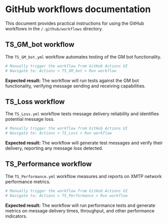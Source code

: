 # GitHub workflows documentation

This document provides practical instructions for using the GitHub workflows in the `/.github/workflows` directory.

## TS_GM_bot workflow

The `TS_GM_bot.yml` workflow automates testing of the GM bot functionality.

```bash
# Manually trigger the workflow from GitHub Actions UI
# Navigate to: Actions > TS_GM_bot > Run workflow
```

**Expected result:** The workflow will run tests against the GM bot functionality, verifying message sending and receiving capabilities.

## TS_Loss workflow

The `TS_Loss.yml` workflow tests message delivery reliability and identifies potential message loss.

```bash
# Manually trigger the workflow from GitHub Actions UI
# Navigate to: Actions > TS_Loss > Run workflow
```

**Expected result:** The workflow will generate test messages and verify their delivery, reporting any message loss detected.

## TS_Performance workflow

The `TS_Performance.yml` workflow measures and reports on XMTP network performance metrics.

```bash
# Manually trigger the workflow from GitHub Actions UI
# Navigate to: Actions > TS_Performance > Run workflow
```

**Expected result:** The workflow will run performance tests and generate metrics on message delivery times, throughput, and other performance indicators.
